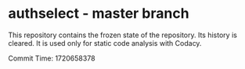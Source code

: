 # authselect - master branch

This repository contains the frozen state of the repository.
Its history is cleared. It is used only for static code
analysis with Codacy.

Commit Time: 1720658378